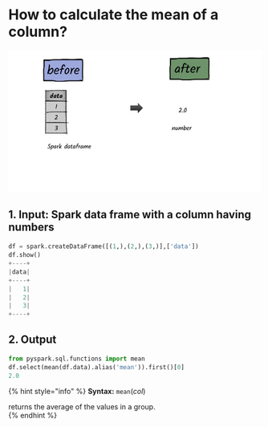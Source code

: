 # How to calculate the mean of a column?

![](../.gitbook/assets/2020_07_27_kleki-9-.png)

## 1.  Input:  Spark data frame with a column having numbers

```python
df = spark.createDataFrame([(1,),(2,),(3,)],['data'])
df.show()
+----+
|data|
+----+
|   1|
|   2|
|   3|
+----+
```

## 2.  Output

```python
from pyspark.sql.functions import mean
df.select(mean(df.data).alias('mean')).first()[0]
2.0
```

{% hint style="info" %}
**Syntax:**   `mean`\(_col_\)

returns the average of the values in a group.                                                                                                          
{% endhint %}

     

